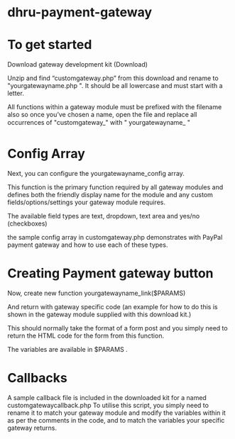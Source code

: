# dhru-payment-gateway
# To get started
Download gateway development kit (Download)

Unzip and find “customgateway.php” from this download and rename to "yourgatewayname.php ". It should be all lowercase and must start with a letter.

All functions within a gateway module must be prefixed with the filename also so once you’ve chosen a name, open the file and replace all occurrences of "customgateway_" with " yourgatewayname_ "

# Config Array
Next, you can configure the yourgatewayname_config array.

This function is the primary function required by all gateway modules and defines both the friendly display name for the module and any custom fields/options/settings your gateway module requires.

The available field types are text, dropdown, text area and yes/no (checkboxes)

the sample config array in customgateway.php demonstrates with PayPal payment gateway and how to use each of these types.

# Creating Payment gateway button
Now, create new function yourgatewayname_link($PARAMS)

And return with gateway specific code (an example for how to do this is shown in the gateway module supplied with this download kit.)

This should normally take the format of a form post and you simply need to return the HTML code for the form from this function.

The variables are available in $PARAMS .

# Callbacks
A sample callback file is included in the downloaded kit for a named customgatewaycallback.php To utilise this script, you simply need to rename it to match your gateway module and modify the variables within it as per the comments in the code, and to match the variables your specific gateway returns.
